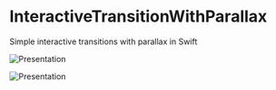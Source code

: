# InteractiveTransitionWithParallax
Simple interactive transitions with parallax in Swift

![Presentation](https://cloud.githubusercontent.com/assets/5690240/7442629/59375116-f121-11e4-97f3-d087ed76d4c9.gif)

![Presentation](https://cloud.githubusercontent.com/assets/5690240/7442628/58db7c1a-f121-11e4-9cfa-46ab6466bde4.gif)


